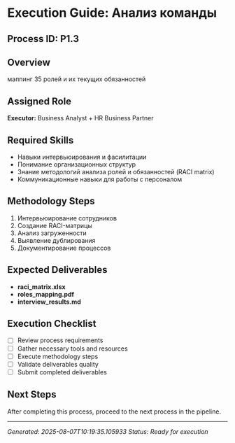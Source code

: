# Execution Guide: Анализ команды

## Process ID: P1.3

## Overview
маппинг 35 ролей и их текущих обязанностей

## Assigned Role
**Executor:** Business Analyst + HR Business Partner

## Required Skills
- Навыки интервьюирования и фасилитации
- Понимание организационных структур
- Знание методологий анализа ролей и обязанностей (RACI matrix)
- Коммуникационные навыки для работы с персоналом

## Methodology Steps
1. Интервьюирование сотрудников
2. Создание RACI-матрицы
3. Анализ загруженности
4. Выявление дублирования
5. Документирование процессов

## Expected Deliverables
- **raci_matrix.xlsx**
- **roles_mapping.pdf**
- **interview_results.md**

## Execution Checklist
- [ ] Review process requirements
- [ ] Gather necessary tools and resources
- [ ] Execute methodology steps
- [ ] Validate deliverables quality
- [ ] Submit completed deliverables

## Next Steps
After completing this process, proceed to the next process in the pipeline.

---
*Generated: 2025-08-07T10:19:35.105933*
*Status: Ready for execution*
